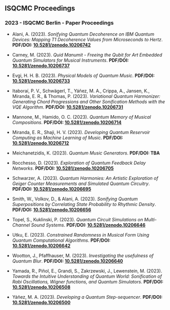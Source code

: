 ## ISQCMC Proceedings

### 2023 - ISQCMC Berlin - Paper Proceedings

- Alani, A. (2023). _Sonifying Quantum Decoherence on IBM Quantum Devices: Mapping T1 Decoherence Values from Microseconds to Hertz_. **PDF/DOI: [10.5281/zenodo.10206742](https://doi.org/10.5281/zenodo.10206742)** <citebutton-component indexkey="ISQCMC_alani"></citebutton-component>

- Carney, M. (2023). _Quid Manumit - Freeing the Qubit for Art Embedded Quantum Simulators for Musical Instruments_. **PDF/DOI: [10.5281/zenodo.10206737](https://doi.org/10.5281/zenodo.10206737)** <citebutton-component indexkey="ISQCMC_carney"></citebutton-component>
  
- Evgi, H. H. B. (2023). _Physical Models of Quantum Music_. **PDF/DOI: [10.5281/zenodo.10206733](https://doi.org/10.5281/zenodo.10206733)** <citebutton-component indexkey="ISQCMC_evgi"></citebutton-component>
  
- Itaboraí, P. V., Schwägerl, T., Yáñez, M. A., Crippa, A., Jansen, K., Miranda, E. R., & Thomas, P. (2023). _Variational Quantum Harmonizer: Generating Chord Progressions and Other Sonification Methods with the VQE Algorithm_. **PDF/DOI: [10.5281/zenodo.10206731](https://doi.org/10.5281/zenodo.10206731)** <citebutton-component indexkey="ISQCMC_itaborai"></citebutton-component>
  
- Mannone, M., Hamido, O. C. (2023). _Quantum Memory of Musical Compositions_. **PDF/DOI: [10.5281/zenodo.10206714](https://doi.org/10.5281/zenodo.10206714)** <citebutton-component indexkey="ISQCMC_mannone"></citebutton-component>
  
- Miranda, E. R., Shaji, H. V. (2023). _Developing Quantum Reservoir Computing as Machine Learning of Music_. **PDF/DOI: [10.5281/zenodo.10206712](https://doi.org/10.5281/zenodo.10206712)** <citebutton-component indexkey="ISQCMC_miranda"></citebutton-component>
  
- Meichanetzidis, K. (2023). _Quantum Music Generators_. **PDF/DOI: TBA** <!-- <button class="tooltip" onclick="copyBibTeX(this, 'ISQCMC_meichanetzidis')" onmouseout="tooltipsOut(this)"><span class="tooltiptext">Copied to clipboard!</span>BibTeX <i class="fa fa-copy"></i></button> -->
  
- Rocchesso, D. (2023). _Exploration of Quantum Feedback Delay Networks_. **PDF/DOI: [10.5281/zenodo.10206705](https://doi.org/10.5281/zenodo.10206705)** <citebutton-component indexkey="ISQCMC_rocchesso"></citebutton-component>
  
- Schwarzer, A. (2023). _Quantum Harmonies: An Artistic Exploration of Geiger Counter Measurements and Simulated Quantum Circuitry_. **PDF/DOI: [10.5281/zenodo.10206695](https://doi.org/10.5281/zenodo.10206695)** <citebutton-component indexkey="ISQCMC_schwarzer"></citebutton-component>
  
- Smith, W., Volkov, D., & Alani, A. (2023). _Sonifying Quantum Superpositions by Correlating State Probability to Rhythmic Density_. **PDF/DOI: [10.5281/zenodo.10206656](https://doi.org/10.5281/zenodo.10206656)** <citebutton-component indexkey="ISQCMC_smith"></citebutton-component>
  
- Topel, S., Kuklinski, P. (2023). _Quantum Circuit Simulations on Multi-Channel Sound Systems_. **PDF/DOI: [10.5281/zenodo.10206646](https://doi.org/10.5281/zenodo.10206646)** <citebutton-component indexkey="ISQCMC_topel"></citebutton-component>
  
- Utku, E. (2023). _Constrained Randomness in Musical Form Using Quantum Computational Algorithms_. **PDF/DOI: [10.5281/zenodo.10206642](https://doi.org/10.5281/zenodo.10206642)** <citebutton-component indexkey="ISQCMC_utku"></citebutton-component>
  
- Wootton, J., Pfaffhauser, M. (2023). _Investigating the usefulness of Quantum Blur_. **PDF/DOI: [10.5281/zenodo.10206640](https://doi.org/10.5281/zenodo.10206640)** <citebutton-component indexkey="ISQCMC_wootton"></citebutton-component>
  
- Yamada, R., Piñol, E., Grandi, S., Zakrzewski, J., Lewenstein, M. (2023). _Towards the Intuitive Understanding of Quantum World: Sonification of Rabi Oscillations, Wigner functions, and Quantum Simulators_. **PDF/DOI: [10.5281/zenodo.10206508](https://doi.org/10.5281/zenodo.10206508)** <citebutton-component indexkey="ISQCMC_yamada"></citebutton-component>
  
- Yáñez, M. A. (2023). _Developing a Quantum Step-sequencer_. **PDF/DOI: [10.5281/zenodo.10206500](https://doi.org/10.5281/zenodo.10206500)** <citebutton-component indexkey="ISQCMC_yanez"></citebutton-component>


